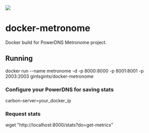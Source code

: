 [![](https://images.microbadger.com/badges/image/gintsgints/docker-metronome.svg)](https://microbadger.com/images/gintsgints/docker-metronome "Get your own image badge on microbadger.com")

# docker-metronome
Docker build for PowerDNS Metronome project.

## Running

docker run --name metronome -d -p 8000:8000 -p 8001:8001 -p 2003:2003 gintsgints/docker-metronome

### Configure your PowerDNS for saving stats

carbon-server=your_docker_ip

### Request stats

wget "http://localhost:8000/stats?do=get-metrics"

